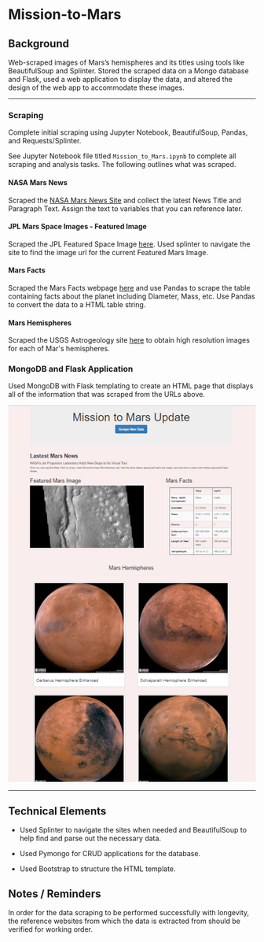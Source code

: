 # Mission-to-Mars

## Background
Web-scraped images of Mars’s hemispheres and its titles using tools like BeautifulSoup and Splinter. Stored the scraped data on a Mongo database and Flask, used a web application to display the data, and altered the design of the web app to accommodate these images.

---

### Scraping

Complete initial scraping using Jupyter Notebook, BeautifulSoup, Pandas, and Requests/Splinter.

See Jupyter Notebook file titled `Mission_to_Mars.ipynb` to complete all scraping and analysis tasks. The following outlines what was scraped.

#### NASA Mars News
Scraped the [NASA Mars News Site](https://mars.nasa.gov/news/) and collect the latest News Title and Paragraph Text. Assign the text to variables that you can reference later.

#### JPL Mars Space Images - Featured Image
Scraped the JPL Featured Space Image [here](https://data-class-jpl-space.s3.amazonaws.com/JPL_Space/index.html). Used splinter to navigate the site to find the image url for the current Featured Mars Image.

#### Mars Facts
Scraped the Mars Facts webpage [here](https://galaxyfacts-mars.com) and use Pandas to scrape the table containing facts about the planet including Diameter, Mass, etc. Use Pandas to convert the data to a HTML table string.

#### Mars Hemispheres
Scraped the USGS Astrogeology site [here](https://marshemispheres.com/) to obtain high resolution images for each of Mar's hemispheres.


### MongoDB and Flask Application
Used MongoDB with Flask templating to create an HTML page that displays all of the information that was scraped from the URLs above.

![Sample_page.png](images/Sample_page.png)

- - -

## Technical Elements

* Used Splinter to navigate the sites when needed and BeautifulSoup to help find and parse out the necessary data.

* Used Pymongo for CRUD applications for the database. 

* Used Bootstrap to structure the HTML template.


## Notes / Reminders
In order for the data scraping to be performed successfully with longevity, the reference websites from which the data is extracted from should be verified for working order.
